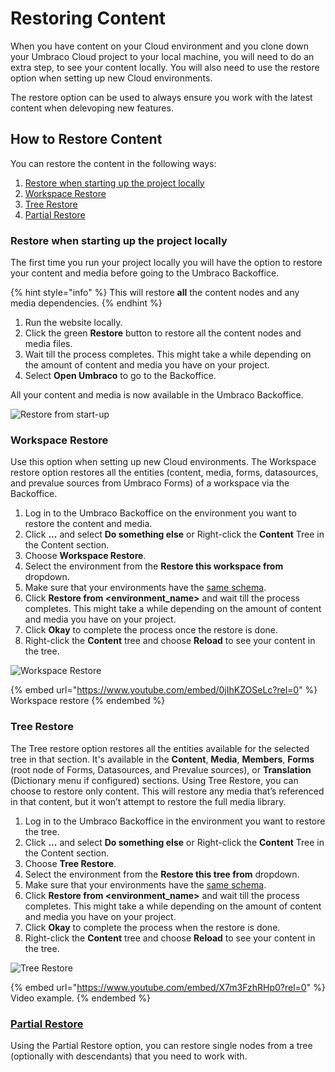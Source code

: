 # Restoring Content

When you have content on your Cloud environment and you clone down your Umbraco Cloud project to your local machine, you will need to do an extra step, to see your content locally. You will also need to use the restore option when setting up new Cloud environments.

The restore option can be used to always ensure you work with the latest content when delevoping new features.

## How to Restore Content

You can restore the content in the following ways:

1. [Restore when starting up the project locally](./#restore-when-starting-up-the-project-locally)
2. [Workspace Restore](./#workspace-restore)
3. [Tree Restore](./#tree-restore)
4. [Partial Restore](./#partial-restore)

### Restore when starting up the project locally

The first time you run your project locally you will have the option to restore your content and media before going to the Umbraco Backoffice.

{% hint style="info" %}
This will restore **all** the content nodes and any media dependencies.
{% endhint %}

1. Run the website locally.
2. Click the green **Restore** button to restore all the content nodes and media files.
3. Wait till the process completes. This might take a while depending on the amount of content and media you have on your project.
4. Select **Open Umbraco** to go to the Backoffice.

All your content and media is now available in the Umbraco Backoffice.

![Restore from start-up](images/Normal-Restore.gif)

### Workspace Restore

Use this option when setting up new Cloud environments. The Workspace restore option restores all the entities (content, media, forms, datasources, and prevalue sources from Umbraco Forms) of a workspace via the Backoffice.

1. Log in to the Umbraco Backoffice on the environment you want to restore the content and media.
2. Click **...** and select **Do something else** or Right-click the **Content** Tree in the Content section.
3. Choose **Workspace Restore**.
4. Select the environment from the **Restore this workspace from** dropdown.
5. Make sure that your environments have the [same schema](../cloud-to-cloud.md).
6. Click **Restore from \<environment\_name>** and wait till the process completes. This might take a while depending on the amount of content and media you have on your project.
7. Click **Okay** to complete the process once the restore is done.
8. Right-click the **Content** tree and choose **Reload** to see your content in the tree.

![Workspace Restore](images/Workspace\_Restore.gif)

{% embed url="https://www.youtube.com/embed/0jIhKZOSeLc?rel=0" %}
Workspace restore
{% endembed %}

### Tree Restore

The Tree restore option restores all the entities available for the selected tree in that section. It's available in the **Content**, **Media**, **Members**, **Forms** (root node of Forms, Datasources, and Prevalue sources), or **Translation** (Dictionary menu if configured) sections. Using Tree Restore, you can choose to restore only content. This will restore any media that’s referenced in that content, but it won’t attempt to restore the full media library.

1. Log in to the Umbraco Backoffice in the environment you want to restore the tree.
2. Click **...** and select **Do something else** or Right-click the **Content** Tree in the Content section.
3. Choose **Tree Restore**.
4. Select the environment from the **Restore this tree from** dropdown.
5. Make sure that your environments have the [same schema](../cloud-to-cloud.md).
6. Click **Restore from \<environment\_name>** and wait till the process completes. This might take a while depending on the amount of content and media you have on your project.
7. Click **Okay** to complete the process when the restore is done.
8. Right-click the **Content** tree and choose **Reload** to see your content in the tree.

![Tree Restore](images/Tree-Restore.gif)

{% embed url="https://www.youtube.com/embed/X7m3FzhRHp0?rel=0" %}
Video example.
{% endembed %}

### [Partial Restore](partial-restore.md)

Using the Partial Restore option, you can restore single nodes from a tree (optionally with descendants) that you need to work with.
